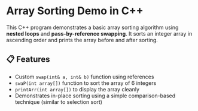 # Array Sorting Demo in C++

This C++ program demonstrates a basic array sorting algorithm using **nested loops** and **pass-by-reference swapping**. It sorts an integer array in ascending order and prints the array before and after sorting.

## 📋 Features

- Custom `swap(int& a, int& b)` function using references
- `swaP(int array[])` function to sort the array of 6 integers
- `printArr(int array[])` to display the array cleanly
- Demonstrates in-place sorting using a simple comparison-based technique (similar to selection sort)
